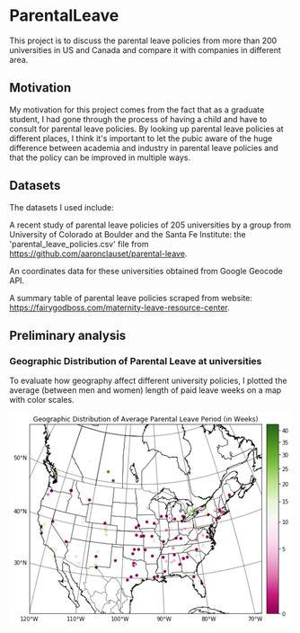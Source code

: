 
# ParentalLeave

This project is to discuss the parental leave policies from more than 200 universities in US and Canada and compare it with companies in different area. 

## Motivation

My motivation for this project comes from the fact that as a graduate student, I had gone through the process of having a child and have to consult for parental leave policies. By looking up parental leave policies at different places, I think it's important to let the pubic aware of the huge difference between academia and industry in parental leave policies and that the policy can be improved in multiple ways. 

## Datasets

The datasets I used include:

A recent study of parental leave policies of 205 universities by a group from University of Colorado at Boulder and the Santa Fe Institute: the 'parental_leave_policies.csv' file from https://github.com/aaronclauset/parental-leave.

An coordinates data for these universities obtained from Google Geocode API.

A summary table of parental leave policies scraped from website: https://fairygodboss.com/maternity-leave-resource-center.

## Preliminary analysis
### Geographic Distribution of Parental Leave at universities
To evaluate how geography affect different university policies, I plotted the average (between men and women) length of paid leave weeks on a map with color scales.

![alt text](https://github.com/cryswen/ParentalLeave/blob/master/geo_dist.png)
